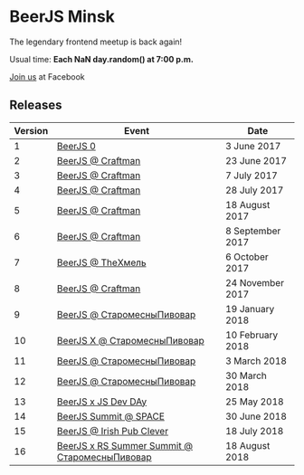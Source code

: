 # BeerJS Minsk

The legendary frontend meetup is back again!

Usual time: **Each NaN day.random() at 7:00 p.m.**

[Join us](https://www.facebook.com/beerjsminsk/) at Facebook

## Releases

Version | Event                                                      | Date
--------|-------------------------------------------------------------|------------------
1       | [BeerJS 0](https://)         | 3 June 2017
2       | [BeerJS @ Craftman](https://www.facebook.com/events/330335170728880/)         | 23 June 2017
3       | [BeerJS @ Craftman](https://www.facebook.com/events/1671987942829414/)        | 7 July 2017
4       | [BeerJS @ Craftman](https://www.facebook.com/events/312221265893214//)        | 28 July 2017
5      | [BeerJS @ Craftman](https://www.facebook.com/events/312221265893214//)        | 18 August 2017
6      | [BeerJS @ Craftman](https://www.facebook.com/events/539428926388542//)        | 8 September 2017
7      | [BeerJS @ TheХмель](https://www.facebook.com/events/691474264384449/)        | 6 October 2017
8       | [BeerJS @ Craftman](https://www.facebook.com/events/303703810146440/)        | 24 November 2017
9       | [BeerJS @ СтаромесныПивовар](https://www.facebook.com/events/303703810146440/)        | 19 January 2018
10       | [BeerJS X @ СтаромесныПивовар](https://www.facebook.com/events/147338609318679/)        | 10 February 2018
11       | [BeerJS @ СтаромесныПивовар](https://www.facebook.com/events/1980763755506451/)        | 3 March 2018
12       | [BeerJS @ СтаромесныПивовар](https://www.facebook.com/events/188119848469136/)        | 30 March 2018
13       | [BeerJS x JS Dev DAy](https://www.facebook.com/events/2075773452677486/)        | 25 May 2018
14       | [BeerJS Summit @ SPACE](https://www.facebook.com/events/174232359959486/)        | 30 June 2018
15       | [BeerJS @ Irish Pub Clever](https://facebook.com/events/2203007616595922/)        | 18 July 2018
16       | [BeerJS x RS Summer Summit @ СтаромесныПивовар](https://www.facebook.com/events/240649163261224/)        | 18 August 2018
